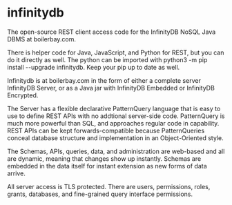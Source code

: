 # infinitydb
The open-source REST client access code for the InfinityDB
NoSQL Java DBMS at boilerbay.com.

There is helper code for Java, JavaScript, and Python for REST, but
you can do it directly as well. The python can be imported with
python3 -m pip install --upgrade infinitydb. Keep your pip
up to date as well.

Infinitydb is at boilerbay.com in the form 
of either a complete server InfinityDB Server, or as a Java jar
with InfinityDB Embedded or InfinityDB Encrypted. 

The Server has a flexible declarative PatternQuery 
language that is easy to use to define REST APIs with no 
addtional server-side code.  PatternQuery is much
more powerful than SQL, and approaches regular code
in capability. REST APIs can be kept forwards-compatible
because PatternQueries conceal database structure and
implementation in an Object-Oriented style.

The Schemas, APIs, queries, data, and administration are web-based
and all are dynamic, meaning that changes show up instantly. 
Schemas are embedded in the data itself for instant extension
as new forms of data arrive.

All server access is TLS protected. There are users, permissions,
roles, grants, databases, and fine-grained query
interface permissions.
